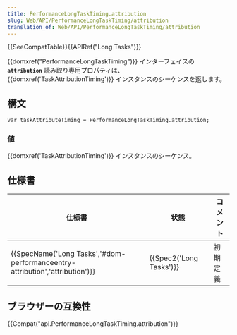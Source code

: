 ```yaml
---
title: PerformanceLongTaskTiming.attribution
slug: Web/API/PerformanceLongTaskTiming/attribution
translation_of: Web/API/PerformanceLongTaskTiming/attribution
---
```

{{SeeCompatTable}}{{APIRef("Long Tasks")}}

{{domxref("PerformanceLongTaskTiming")}} インターフェイスの **`attribution`** 読み取り専用プロパティは、{{domxref('TaskAttributionTiming')}} インスタンスのシーケンスを返します。

## 構文

```
var taskAttributeTiming = PerformanceLongTaskTiming.attribution;
```

### 値

{{domxref('TaskAttributionTiming')}} インスタンスのシーケンス。

## 仕様書

| 仕様書                                                                                                 | 状態                             | コメント |
| ---------------------------------------------------------------------------------------------------- | -------------------------------- | -------- |
| {{SpecName('Long Tasks','#dom-performanceentry-attribution','attribution')}} | {{Spec2('Long Tasks')}} | 初期定義 |

## ブラウザーの互換性

{{Compat("api.PerformanceLongTaskTiming.attribution")}}
